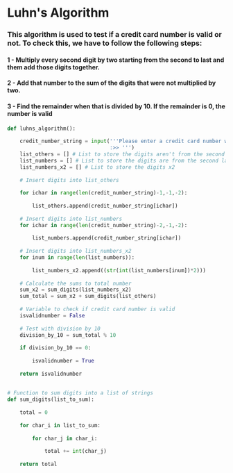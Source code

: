 # Luhn's Algorithm

### This algorithm is used to test if a credit card number is valid or not. To check this, we have to follow the following steps:

#### 1 - Multiply every second digit by two starting from the second to last and them add those digits together.

#### 2 - Add that number to the sum of the digits that were not multiplied by two.

#### 3 - Find the remainder when that is divided by 10. If the remainder is 0, the number is valid


```python
def luhns_algorithm():
    
    credit_number_string = input('''Please enter a credit card number with 16 digits 
                                 :>> ''')
    list_others = [] # List to store the digits aren't from the second last
    list_numbers = [] # List to store the digits are from the second last
    list_numbers_x2 = [] # List to store the digits x2
    
    # Insert digits into list_others
    
    for ichar in range(len(credit_number_string)-1,-1,-2):
    
        list_others.append(credit_number_string[ichar])
    
    # Insert digits into list_numbers
    for ichar in range(len(credit_number_string)-2,-1,-2):
    
        list_numbers.append(credit_number_string[ichar])
    
    # Insert digits into list_numbers_x2
    for inum in range(len(list_numbers)):
        
        list_numbers_x2.append((str(int(list_numbers[inum])*2)))
    
    # Calculate the sums to total number
    sum_x2 = sum_digits(list_numbers_x2)
    sum_total = sum_x2 + sum_digits(list_others)
    
    # Variable to check if credit card number is valid
    isvalidnumber = False
    
    # Test with division by 10
    division_by_10 = sum_total % 10
    
    if division_by_10 == 0:
        
        isvalidnumber = True
        
    return isvalidnumber
            
    
# Function to sum digits into a list of strings
def sum_digits(list_to_sum):
    
    total = 0
    
    for char_i in list_to_sum:
                
        for char_j in char_i:
            
            total += int(char_j)
            
    return total
```
